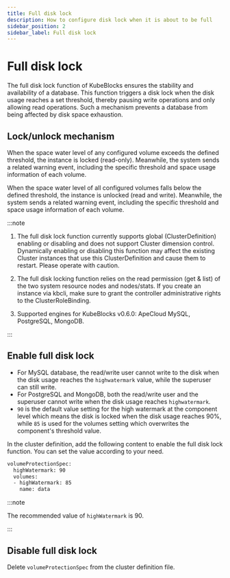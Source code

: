 ```yaml
---
title: Full disk lock
description: How to configure disk lock when it is about to be full
sidebar_position: 2
sidebar_label: Full disk lock
---
```


# Full disk lock

The full disk lock function of KubeBlocks ensures the stability and availability of a database. This function triggers a disk lock when the disk usage reaches a set threshold, thereby pausing write operations and only allowing read operations. Such a mechanism prevents a database from being affected by disk space exhaustion.

## Lock/unlock mechanism

When the space water level of any configured volume exceeds the defined threshold, the instance is locked (read-only). Meanwhile, the system sends a related warning event, including the specific threshold and space usage information of each volume.

When the space water level of all configured volumes falls below the defined threshold, the instance is unlocked (read and write). Meanwhile, the system sends a related warning event, including the specific threshold and space usage information of each volume.

:::note

1. The full disk lock function currently supports global (ClusterDefinition) enabling or disabling and does not support Cluster dimension control. Dynamically enabling or disabling this function may affect the existing Cluster instances that use this ClusterDefinition and cause them to restart. Please operate with caution.

2. The full disk locking function relies on the read permission (get & list) of the two system resource nodes and nodes/stats. If you create an instance via kbcli, make sure to grant the controller administrative rights to the ClusterRoleBinding.

3. Supported engines for KubeBlocks v0.6.0: ApeCloud MySQL, PostgreSQL, MongoDB.

:::

## Enable full disk lock

- For MySQL database, the read/write user cannot write to the disk when the disk usage reaches the `highwatermark` value, while the superuser can still write.
- For PostgreSQL and MongoDB, both the read/write user and the superuser cannot write when the disk usage reaches `highwatermark`.
- `90` is the default value setting for the high watermark at the component level which means the disk is locked when the disk usage reaches 90%, while `85` is used for the volumes setting which overwrites the component's threshold value.

In the cluster definition, add the following content to enable the full disk lock function. You can set the value according to your need.

```bash
volumeProtectionSpec:
  highWatermark: 90
  volumes:
  - highWatermark: 85
    name: data
```

:::note

The recommended value of `highWatermark` is 90.

:::

## Disable full disk lock

Delete `volumeProtectionSpec` from the cluster definition file.
